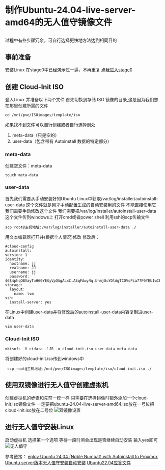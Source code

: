# 制作Ubuntu-24.04-live-server-amd64的无人值守镜像文件
##
过程中有些步骤冗余，可自行选择更快地方法达到相同目的
## 事前准备
安装Linux
在stage0中已经演示过一遍，不再重复
[点我进入stage0](https://github.com/ZhengJJ05/Linux-Beginer/tree/stage0/Linux-stage0)

## 创建 Cloud-Init ISO
登入Linux 并准备以下两个文件
首先切换到存储 ISO 镜像的目录,这是因为我们想在那里创建所需的文件

    cd /mnt/pve/ISOimages/template/iso
 如果找不到文件可以自行创建或者自行选择别处
1. meta-data（只是空的）
2. user-data（包含带有 Autoinstall 数据的特定部分）

### meta-data
创建空文件：meta-data

    touch meta-data


### user-data
首先我们需要从手动安装好的Ubuntu Linux中获取/var/log/installer/autoinstall-user-data
这个文件就是刚才手动配置生成的自动安装用的文件
不能直接使用它 我们需要手动修改这个文件
我们需要把/var/log/installer/autoinstall-user-data这个文件传到windows上
打开cmd或者power shell 利用ssh的scp传输文件

    scp root@主机地址:/var/log/installer/autoinstall-user-data ./
用文本编辑器打开并(根据个人情况)修改
修改后：

    #cloud-config
    autoinstall:
    version: 1
    identity:
      hostname: jj
      realname: JJ
      username: jj
      password: $6$4phqO8VayTuH60YE$yVpQAgALxC.ASqFAwyNq.bhmj8uYDlAgTCOVqPia77P0YEUIwIFOSJR7zylXIXwbxwKjRCxKFlwjjqcRf3..o.
    storage:
      layout:
        name: lvm
    ssh:
      install-server: yes


在Linux中创建user-data并将修改后的autoinstall-user-data内容复制进user-data

    vim user-data

### Cloud-Init ISO
    mkisofs -V cidata -lJR -o cloud-init.iso user-data meta-data

将创建好的cloud-init.iso传到windows中

     scp root@主机地址:/mnt/pve/ISOimages/template/iso/cloud-init.iso ./

## 使用双镜像进行无人值守创建虚拟机

创建虚拟机的步骤和先前一模一样
只需要在选择镜像时额外添加一个cloud-init.iso镜像文件
一定要把ubuntu-24.04-live-server-amd64.iso放在一号位把cloud-init.iso放在二号位
![双镜像设置](/image/vm1.PNG)

## 进行无人值守安装Linux

启动虚拟机
选择第一个选项
等待一段时间会出现是否继续自动安装
输入yes即可
![无人值守](/image/vm2.PNG)






参考链接：
[eploy Ubuntu 24.04 (Noble Numbat) with Autoinstall to Proxmox](https://sekureco42.ch/posts/deploy-ubuntu-24.04-with-autoinstall-to-proxmox/)
[Ubuntu server版本无人值守安装自动安装](https://blog.csdn.net/weixin_49393427/article/details/123505287)
[Ubuntu22.04应答文件](http://lujinkai.cn/%E8%BF%90%E7%BB%B4%E8%87%AA%E5%8A%A8%E5%8C%96/%E7%B3%BB%E7%BB%9F%E9%83%A8%E7%BD%B2/Ubuntu22.04%E5%BA%94%E7%AD%94%E6%96%87%E4%BB%B6/#%E8%87%AA%E5%8A%A8%E5%AE%89%E8%A3%85%E5%BF%AB%E9%80%9F%E5%85%A5%E9%97%A8)






    

    